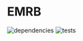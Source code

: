 # EMRB

![dependencies](https://img.shields.io/github/dependencies/ljt019/emrb)
![tests](https://github.com/ljt019/emrb/actions/workflows/backend_tests.yml/badge.svg)
